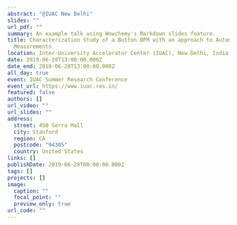 ```yaml
---
abstract: "@IUAC New Delhi"
slides: ""
url_pdf: ""
summary: An example talk using Wowchemy's Markdown slides feature.
title: Characterization Study of a Button BPM with an approach to Automated
  Measurements
location: Inter-University Accelerator Center (IUAC), New Delhi, India
date: 2019-06-28T13:00:00.000Z
date_end: 2019-06-28T13:00:00.000Z
all_day: true
event: IUAC Summer Research Conference
event_url: https://www.iuac.res.in/
featured: false
authors: []
url_video: ""
url_slides: ""
address:
  street: 450 Serra Mall
  city: Stanford
  region: CA
  postcode: "94305"
  country: United States
links: []
publishDate: 2019-06-28T00:00:00.000Z
tags: []
projects: []
image:
  caption: ""
  focal_point: ""
  preview_only: true
url_code: ""
---
```

